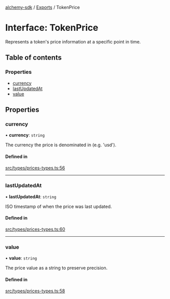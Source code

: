 [alchemy-sdk](../README.md) / [Exports](../modules.md) / TokenPrice

# Interface: TokenPrice

Represents a token's price information at a specific point in time.

## Table of contents

### Properties

- [currency](TokenPrice.md#currency)
- [lastUpdatedAt](TokenPrice.md#lastupdatedat)
- [value](TokenPrice.md#value)

## Properties

### currency

• **currency**: `string`

The currency the price is denominated in (e.g. 'usd').

#### Defined in

[src/types/prices-types.ts:56](https://github.com/alchemyplatform/alchemy-sdk-js/blob/ae0aa3f0/src/types/prices-types.ts#L56)

___

### lastUpdatedAt

• **lastUpdatedAt**: `string`

ISO timestamp of when the price was last updated.

#### Defined in

[src/types/prices-types.ts:60](https://github.com/alchemyplatform/alchemy-sdk-js/blob/ae0aa3f0/src/types/prices-types.ts#L60)

___

### value

• **value**: `string`

The price value as a string to preserve precision.

#### Defined in

[src/types/prices-types.ts:58](https://github.com/alchemyplatform/alchemy-sdk-js/blob/ae0aa3f0/src/types/prices-types.ts#L58)
